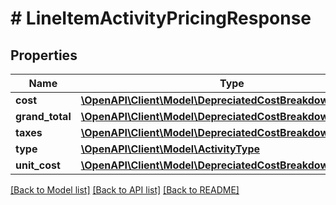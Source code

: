 # # LineItemActivityPricingResponse

## Properties

Name | Type | Description | Notes
------------ | ------------- | ------------- | -------------
**cost** | [**\OpenAPI\Client\Model\DepreciatedCostBreakdownResponse**](DepreciatedCostBreakdownResponse.md) |  |
**grand_total** | [**\OpenAPI\Client\Model\DepreciatedCostBreakdownResponse**](DepreciatedCostBreakdownResponse.md) |  |
**taxes** | [**\OpenAPI\Client\Model\DepreciatedCostBreakdownResponse**](DepreciatedCostBreakdownResponse.md) |  |
**type** | [**\OpenAPI\Client\Model\ActivityType**](ActivityType.md) |  |
**unit_cost** | [**\OpenAPI\Client\Model\DepreciatedCostBreakdownResponse**](DepreciatedCostBreakdownResponse.md) |  |

[[Back to Model list]](../../README.md#models) [[Back to API list]](../../README.md#endpoints) [[Back to README]](../../README.md)

